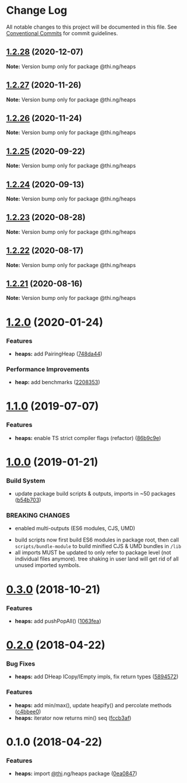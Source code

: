 # Change Log

All notable changes to this project will be documented in this file.
See [Conventional Commits](https://conventionalcommits.org) for commit guidelines.

## [1.2.28](https://github.com/thi-ng/umbrella/compare/@thi.ng/heaps@1.2.27...@thi.ng/heaps@1.2.28) (2020-12-07)

**Note:** Version bump only for package @thi.ng/heaps





## [1.2.27](https://github.com/thi-ng/umbrella/compare/@thi.ng/heaps@1.2.26...@thi.ng/heaps@1.2.27) (2020-11-26)

**Note:** Version bump only for package @thi.ng/heaps





## [1.2.26](https://github.com/thi-ng/umbrella/compare/@thi.ng/heaps@1.2.25...@thi.ng/heaps@1.2.26) (2020-11-24)

**Note:** Version bump only for package @thi.ng/heaps





## [1.2.25](https://github.com/thi-ng/umbrella/compare/@thi.ng/heaps@1.2.24...@thi.ng/heaps@1.2.25) (2020-09-22)

**Note:** Version bump only for package @thi.ng/heaps





## [1.2.24](https://github.com/thi-ng/umbrella/compare/@thi.ng/heaps@1.2.23...@thi.ng/heaps@1.2.24) (2020-09-13)

**Note:** Version bump only for package @thi.ng/heaps





## [1.2.23](https://github.com/thi-ng/umbrella/compare/@thi.ng/heaps@1.2.22...@thi.ng/heaps@1.2.23) (2020-08-28)

**Note:** Version bump only for package @thi.ng/heaps





## [1.2.22](https://github.com/thi-ng/umbrella/compare/@thi.ng/heaps@1.2.21...@thi.ng/heaps@1.2.22) (2020-08-17)

**Note:** Version bump only for package @thi.ng/heaps





## [1.2.21](https://github.com/thi-ng/umbrella/compare/@thi.ng/heaps@1.2.20...@thi.ng/heaps@1.2.21) (2020-08-16)

**Note:** Version bump only for package @thi.ng/heaps





# [1.2.0](https://github.com/thi-ng/umbrella/compare/@thi.ng/heaps@1.1.6...@thi.ng/heaps@1.2.0) (2020-01-24)

### Features

* **heaps:** add PairingHeap ([748da44](https://github.com/thi-ng/umbrella/commit/748da4405f9b4ab49bbdb3d4b49131df1f0cae88))

### Performance Improvements

* **heap:** add benchmarks ([2208353](https://github.com/thi-ng/umbrella/commit/220835345b1e842950a7288a8cc618585fda593f))

# [1.1.0](https://github.com/thi-ng/umbrella/compare/@thi.ng/heaps@1.0.10...@thi.ng/heaps@1.1.0) (2019-07-07)

### Features

* **heaps:** enable TS strict compiler flags (refactor) ([86b9c9e](https://github.com/thi-ng/umbrella/commit/86b9c9e))

# [1.0.0](https://github.com/thi-ng/umbrella/compare/@thi.ng/heaps@0.3.1...@thi.ng/heaps@1.0.0) (2019-01-21)

### Build System

* update package build scripts & outputs, imports in ~50 packages ([b54b703](https://github.com/thi-ng/umbrella/commit/b54b703))

### BREAKING CHANGES

* enabled multi-outputs (ES6 modules, CJS, UMD)

- build scripts now first build ES6 modules in package root, then call
  `scripts/bundle-module` to build minified CJS & UMD bundles in `/lib`
- all imports MUST be updated to only refer to package level
  (not individual files anymore). tree shaking in user land will get rid of
  all unused imported symbols.

# [0.3.0](https://github.com/thi-ng/umbrella/compare/@thi.ng/heaps@0.2.20...@thi.ng/heaps@0.3.0) (2018-10-21)

### Features

* **heaps:** add pushPopAll() ([1063fea](https://github.com/thi-ng/umbrella/commit/1063fea))

<a name="0.2.0"></a>
# [0.2.0](https://github.com/thi-ng/umbrella/compare/@thi.ng/heaps@0.1.0...@thi.ng/heaps@0.2.0) (2018-04-22)

### Bug Fixes

* **heaps:** add DHeap ICopy/IEmpty impls, fix return types ([5894572](https://github.com/thi-ng/umbrella/commit/5894572))

### Features

* **heaps:** add min/max(), update heapify() and percolate methods ([c4bbee0](https://github.com/thi-ng/umbrella/commit/c4bbee0))
* **heaps:** iterator now returns min() seq ([fccb3af](https://github.com/thi-ng/umbrella/commit/fccb3af))

<a name="0.1.0"></a>
# 0.1.0 (2018-04-22)

### Features

* **heaps:** import [@thi](https://github.com/thi).ng/heaps package ([0ea0847](https://github.com/thi-ng/umbrella/commit/0ea0847))
